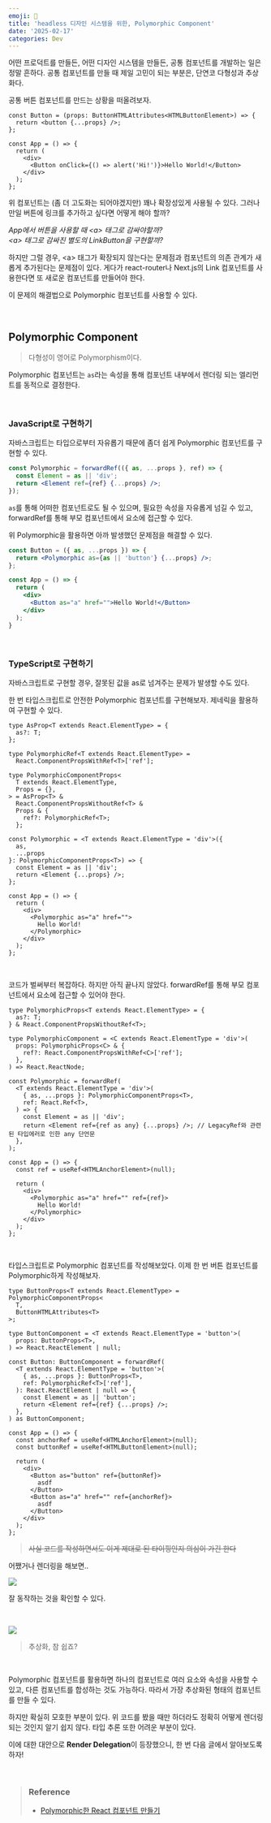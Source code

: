 ```yaml
---
emoji: 🫥
title: 'headless 디자인 시스템을 위한, Polymorphic Component'
date: '2025-02-17'
categories: Dev
---
```


어떤 프로덕트를 만들든, 어떤 디자인 시스템을 만들든, 공통 컴포넌트를 개발하는 일은 정말 흔하다.
공통 컴포넌트를 만들 때 제일 고민이 되는 부분은, 단연코 다형성과 추상화다.

공통 버튼 컴포넌트를 만드는 상황을 떠올려보자.

```tsx
const Button = (props: ButtonHTMLAttributes<HTMLButtonElement>) => {
  return <button {...props} />;
};

const App = () => {
  return (
    <div>
      <Button onClick={() => alert('Hi!')}>Hello World!</Button>
    </div>
  );
};
```

위 컴포넌트는 (좀 더 고도화는 되어야겠지만) 꽤나 확장성있게 사용될 수 있다. 그러나 만일 버튼에 링크를 추가하고 싶다면 어떻게 해야 할까?  

*App에서 버튼을 사용할 때 \<a> 태그로 감싸야할까?*  
*\<a> 태그로 감싸진 별도의 LinkButton을 구현할까?*

하지만 그럴 경우, \<a> 태그가 확장되지 않는다는 문제점과 컴포넌트의 의존 관계가 새롭게 추가된다는 문제점이 있다.
게다가 react-router나 Next.js의 Link 컴포넌트를 사용한다면 또 새로운 컴포넌트를 만들어야 한다.

이 문제의 해결법으로 Polymorphic 컴포넌트를 사용할 수 있다.

&nbsp;

## Polymorphic Component

> 다형성이 영어로 Polymorphism이다.

Polymorphic 컴포넌트는 `as`라는 속성을 통해 컴포넌트 내부에서 렌더링 되는 엘리먼트를 동적으로 결정한다.

&nbsp;

### JavaScript로 구현하기

자바스크립트는 타입으로부터 자유롭기 때문에 좀더 쉽게 Polymorphic 컴포넌트를 구현할 수 있다.

```jsx
const Polymorphic = forwardRef(({ as, ...props }, ref) => {
  const Element = as || 'div';
  return <Element ref={ref} {...props} />;
});
```

`as`를 통해 어떠한 컴포넌트로도 될 수 있으며, 필요한 속성을 자유롭게 넘길 수 있고, forwardRef를 통해 부모 컴포넌트에서 요소에 접근할 수 있다.

위 Polymorphic을 활용하면 아까 발생했던 문제점을 해결할 수 있다.

```jsx
const Button = ({ as, ...props }) => {
  return <Polymorphic as={as || 'button'} {...props} />;
};

const App = () => {
  return (
    <div>
      <Button as="a" href="">Hello World!</Button>
    </div>
  );
}
```

&nbsp;

### TypeScript로 구현하기

자바스크립트로 구현할 경우, 잘못된 값을 as로 넘겨주는 문제가 발생할 수도 있다.

한 번 타입스크립트로 안전한 Polymorphic 컴포넌트를 구현해보자.
제네릭을 활용하여 구현할 수 있다.

```tsx
type AsProp<T extends React.ElementType> = {
  as?: T;
};

type PolymorphicRef<T extends React.ElementType> =
  React.ComponentPropsWithRef<T>['ref'];

type PolymorphicComponentProps<
  T extends React.ElementType,
  Props = {},
> = AsProp<T> &
  React.ComponentPropsWithoutRef<T> &
  Props & {
    ref?: PolymorphicRef<T>;
  };

const Polymorphic = <T extends React.ElementType = 'div'>({
  as,
  ...props
}: PolymorphicComponentProps<T>) => {
  const Element = as || 'div';
  return <Element {...props} />;
};

const App = () => {
  return (
    <div>
      <Polymorphic as="a" href="">
        Hello World!
      </Polymorphic>
    </div>
  );
};
```

&nbsp;

코드가 벌써부터 복잡하다. 하지만 아직 끝나지 않았다. forwardRef를 통해 부모 컴포넌트에서 요소에 접근할 수 있어야 한다.

```tsx
type PolymorphicProps<T extends React.ElementType> = {
  as?: T;
} & React.ComponentPropsWithoutRef<T>;

type PolymorphicComponent = <C extends React.ElementType = 'div'>(
  props: PolymorphicProps<C> & {
    ref?: React.ComponentPropsWithRef<C>['ref'];
  },
) => React.ReactNode;

const Polymorphic = forwardRef(
  <T extends React.ElementType = 'div'>(
    { as, ...props }: PolymorphicComponentProps<T>,
    ref: React.Ref<T>,
  ) => {
    const Element = as || 'div';
    return <Element ref={ref as any} {...props} />; // LegacyRef와 관련된 타입에러로 인한 any 단언문
  },
);

const App = () => {
  const ref = useRef<HTMLAnchorElement>(null);

  return (
    <div>
      <Polymorphic as="a" href="" ref={ref}>
        Hello World!
      </Polymorphic>
    </div>
  );
};
```

&nbsp;

타입스크립트로 Polymorphic 컴포넌트를 작성해보았다.
이제 한 번 버튼 컴포넌트를 Polymorphic하게 작성해보자.

```tsx
type ButtonProps<T extends React.ElementType> = PolymorphicComponentProps<
  T,
  ButtonHTMLAttributes<T>
>;

type ButtonComponent = <T extends React.ElementType = 'button'>(
  props: ButtonProps<T>,
) => React.ReactElement | null;

const Button: ButtonComponent = forwardRef(
  <T extends React.ElementType = 'button'>(
    { as, ...props }: ButtonProps<T>,
    ref: PolymorphicRef<T>['ref'],
  ): React.ReactElement | null => {
    const Element = as || 'button';
    return <Element ref={ref} {...props} />;
  },
) as ButtonComponent;

const App = () => {
  const anchorRef = useRef<HTMLAnchorElement>(null);
  const buttonRef = useRef<HTMLButtonElement>(null);

  return (
    <div>
      <Button as="button" ref={buttonRef}>
        asdf
      </Button>
      <Button as="a" href="" ref={anchorRef}>
        asdf
      </Button>
    </div>
  );
};
```

> ~~사실 코드를 작성하면서도 이게 제대로 된 타이핑인지 의심이 가긴 한다~~

어쨌거나 렌더링을 해보면..

![](0.png)

잘 동작하는 것을 확인할 수 있다.

&nbsp;

![](1.jpg)

> 추상화, 참 쉽죠?

&nbsp;

Polymorphic 컴포넌트를 활용하면 하나의 컴포넌트로 여러 요소와 속성을 사용할 수 있고,
다른 컴포넌트를 합성하는 것도 가능하다. 따라서 가장 추상화된 형태의 컴포넌트를 만들 수 있다.

하지만 확실히 모호한 부분이 있다. 위 코드를 봤을 때만 하더라도 정확히 어떻게 렌더링되는 것인지 알기 쉽지 않다.
타입 추론 또한 어려운 부분이 있다.

이에 대한 대안으로 **Render Delegation**이 등장했으니, 한 번 다음 글에서 알아보도록 하자!

&nbsp;

> ### Reference
> - [Polymorphic한 React 컴포넌트 만들기](https://kciter.so/posts/render-delegation-react-component/)

```toc
```